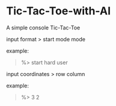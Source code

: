 # Tic-Tac-Toe-with-AI

A simple console Tic-Tac-Toe

input format > start mode mode

example:
> %> start hard user

input coordinates > row column

example:
> %> 3 2
